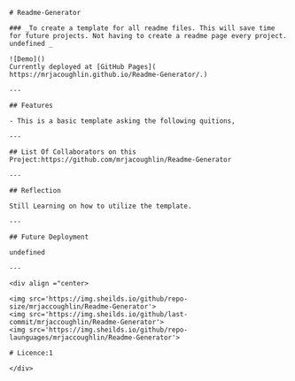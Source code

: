     # Readme-Generator

    ### _To create a template for all readme files. This will save time for future projects. Not having to create a readme page every project.  undefined _

    ![Demo]()
    Currently deployed at [GitHub Pages]( https://mrjacoughlin.github.io/Readme-Generator/.)

    ---

    ## Features

    - This is a basic template asking the following quitions,

    ---

    ## List Of Collaborators on this Project:https://github.com/mrjacoughlin/Readme-Generator

    ---

    ## Reflection

    Still Learning on how to utilize the template.

    ---

    ## Future Deployment

    undefined

    ---

    <div align ="center>

    <img src='https://img.sheilds.io/github/repo-size/mrjaccoughlin/Readme-Generator'>
    <img src='https://img.sheilds.io/github/last-commit/mrjaccoughlin/Readme-Generator'>
    <img src='https://img.sheilds.io/github/repo-launguages/mrjaccoughlin/Readme-Generator'>

    # Licence:1

    </div>
